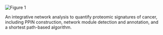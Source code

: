 
![Figure 1](https://user-images.githubusercontent.com/95513476/215035285-2b1269d1-7965-4af0-9739-dcc99685937f.jpg)

An integrative network analysis to quantify proteomic signatures of cancer, including  PPIN construction, network module detection and annotation, and a shortest path-based algorithm.
